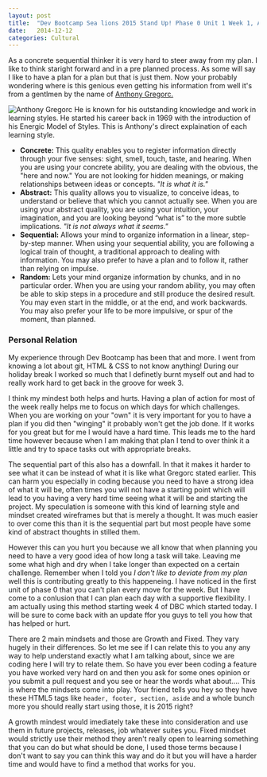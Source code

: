 ```yaml
---
layout: post
title:  "Dev Bootcamp Sea lions 2015 Stand Up! Phase 0 Unit 1 Week 1, Awesome!"
date:   2014-12-12
categories: Cultural
---
```


As a concrete sequential thinker it is very hard to steer away from my plan. I like to think staright forward and in a pre planned process. As some will say I like to have a plan for a plan but that is just them. Now your probably wondering where is this genious even getting his information from well it's from a gentlmen by the name of <a href="http://en.wikipedia.org/wiki/Anthony_Gregorc">Anthony Gregorc.</a>


<img class="gregorc" src="http://web.cortland.edu/andersmd/learning/Gregorc_files/image002.jpg" alt="Anthony Gregorc">
He is known for his outstanding knowledge and work in learning styles. He started his career back in 1969 with the introduction of his Energic Model of Styles. This is Anthony's direct explaination of each learning style.

<ul class="learning-styles">
<li>
<strong>Concrete:</strong> This quality enables you to register information directly through your five senses: sight, smell, touch, taste, and hearing. When you are using your concrete ability, you are dealing with the obvious, the "here and now." You are not looking for hidden meanings, or making relationships between ideas or concepts. <i>"It is what it is."</i>
</li>
<li>
<strong>Abstract:</strong> This quality allows you to visualize, to conceive ideas, to understand or believe that which you cannot actually see. When you are using your abstract quality, you are using your intuition, your imagination, and you are looking beyond “what is” to the more subtle implications. <i>"It is not always what it seems."</i>
</li>
<li>
<strong>Sequential:</strong> Allows your mind to organize information in a linear, step-by-step manner. When using your sequential ability, you are following a logical train of thought, a traditional approach to dealing with information. You may also prefer to have a plan and to follow it, rather than relying on impulse.
</li>
<li>
<strong>Random:</strong> Lets your mind organize information by chunks, and in no particular order. When you are using your random ability, you may often be able to skip steps in a procedure and still produce the desired result. You may even start in the middle, or at the end, and work backwards. You may also prefer your life to be more impulsive, or spur of the moment, than planned.
</li>
</ul>

<h3>Personal Relation</h3>

My experience through Dev Bootcamp has been that and more. I went from knowing a lot about git, HTML &amp; CSS to not know anything! During our holiday break I worked so much that I definetly burnt myself out and had to really work hard to get back in the groove for week 3.


I think my mindest both helps and hurts. Having a plan of action for most of the week really helps me to focus on which days for which challenges. When you are working on your "own" it is very important for you to have a plan if you did then "winging" it probably won't get the job done. If it works for you great but for me I would have a hard time. This leads me to the hard time however because when I am making that plan I tend to over think it a little and try to space tasks out with appropriate breaks.


The sequential part of this also has a downfall. In that it makes it harder to see what it can be instead of what it is like what Gregorc stated earlier. This can harm you especially in coding because you need to have a strong idea of what it will be, often times you will not have a starting point which will lead to you having a very hard time seeing what it will be and starting the project. My speculation is someone with this kind of learning style and mindset created wireframes but that is merely a thought. It was much easier to over come this than it is the sequential part but most people have some kind of abstract thoughts in stilled them.


However this can you hurt you because we all know that when planning you need to have a very good idea of how long a task will take. Leaving me some what high and dry when I take longer than expected on a certain challenge. Remember when I told you <i>I don't like to deviate from my plan</i> well this is contributing greatly to this happeneing. I have noticed in the first unit of phase 0 that you can't plan every move for the week. But I have come to a conlusion that I can plan each day with a supportive flexibility. I am actually using this method starting week 4 of DBC which started today. I will be sure to come back with an update ffor you guys to tell you how that has helped or hurt.


There are 2 main mindsets and those are Growth and Fixed. They vary hugely in their differences. So let me see if I can relate this to you any any way to help understand exactly what I am talking about, since we are coding here I will try to relate them. So have you ever been coding a feature you have worked very hard on and then you ask for some ones opinion or you submit a pull request and you see or hear the words what about.... This is where the mindsets come into play. Your friend tells you hey so they have these HTML5 tags like ```header, footer, section, aside``` and a whole bunch more you should really start using those, it is 2015 right?


A growth mindest would imediately take these into consideration and use them in future projects, releases, job whatever suites you. Fixed mindset would strictly use their method they aren't really open to learning something that you can do but what should be done, I used those terms because I don't want to say you can think this way and do it but you will have a harder time and would have to find a method that works for you.
